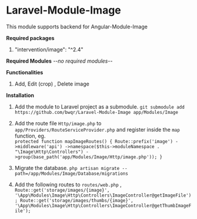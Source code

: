 # Laravel-Module-Image

This module supports backend for Angular-Module-Image

**Required packages**
1. "intervention/image": "^2.4"

**Required Modules**
*--no required modules--*

**Functionalities**
1. Add, Edit (crop) , Delete image

**Installation**
1. Add the module to Laravel project as a submodule. 
`git submodule add https://github.com/bwqr/Laravel-Module-Image app/Modules/Image`
2. Add the route file `Http/image.php` to `app/Providers/RouteServiceProvider.php`
 and register inside the `map` function, eg.  
 `
    protected function mapImageRoutes()
    {
        Route::prefix('image')
            ->middleware('api')
            ->namespace($this->moduleNamespace . "\Image\Http\Controllers")
            ->group(base_path('app/Modules/Image/Http/image.php'));
    }
 `
3. Migrate the database. `php artisan migrate --path=/app/Modules/Image/Database/migrations`

4. Add the following routes to `routes/web.php` , 
`
    Route::get('storage/images/{image}', '\App\Modules\Image\Http\Controllers\ImageController@getImageFile');
    Route::get('storage/images/thumbs/{image}', '\App\Modules\Image\Http\Controllers\ImageController@getThumbImageFile');
`    

